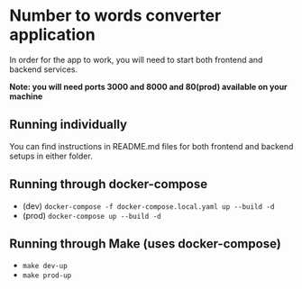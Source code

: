# Number to words converter application

In order for the app to work, you will need to start both frontend and backend services.

**Note: you will need ports 3000 and 8000 and 80(prod) available on your machine**

## Running individually

You can find instructions in README.md files for both frontend and backend setups in either folder.

## Running through docker-compose

- (dev) `docker-compose -f docker-compose.local.yaml up --build -d`
- (prod) `docker-compose up --build -d`

## Running through Make (uses docker-compose)

- `make dev-up`
- `make prod-up`

